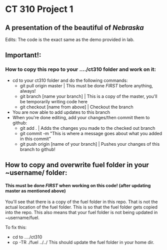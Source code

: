 # CT 310 Project 1

## A presentation of the beautiful of *Nebraska*

Edits: The code is the exact same as the demo provided in lab.

## Important!:

### How to copy this repo to your ..../ct310 folder and work on it:
* cd to your ct310 folder and do the following commands:
  * git pull origin master | This must be done *FIRST* before anything, always!
  * git branch [name your branch] | This is a copy of the master, you'll be temporarily writing code here
  * git checkout [name from above] | Checkout the branch
* You are now able to add updates to this branch
* When you're done editing, add your changes/then commit them to github:
  * git add . | Adds the changes you made to the checked out branch
  * git commit -m "This is where a message goes about what you added in this commit"
  * git push origin [name of your branch] | Pushes your changes of this branch to github!


## How to copy and overwrite fuel folder in your ~username/ folder:
#### This must be done *FIRST* when working on this code! (after updating master as mentioned above)
You'll see that there is a copy of the fuel folder in this repo. 
That is not the actual location of the fuel folder. This is so that
the fuel folder gets copied into the repo. This also means that your fuel folder is
not being updated in ~username/fuel. 

To fix this: 
* cd to ..../ct310
* cp -TR ./fuel ../../ This should update the fuel folder in your home dir.


